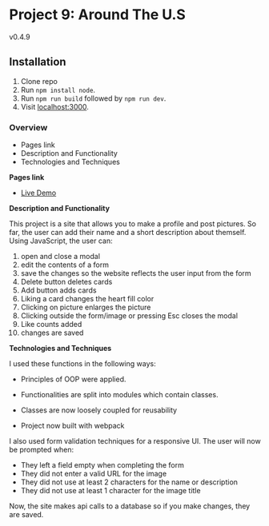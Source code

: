 # Project 9: Around The U.S 
v0.4.9


## Installation

1. Clone repo
2. Run `npm install node`.
3. Run `npm run build` followed by `npm run dev`.
4. Visit [localhost:3000](http://localhost:8080).

### Overview

- Pages link
- Description and Functionality
- Technologies and Techniques

**Pages link**

- [Live Demo](https://thinklikeadesigner.github.io/web_project_4/)

**Description and Functionality**

This project is a site that allows you to make a profile and post pictures. So far, the user can add their name and a short description about themself. Using JavaScript, the user can:

1. open and close a modal
2. edit the contents of a form
3. save the changes so the website reflects the user input from the form
4. Delete button deletes cards
5. Add button adds cards
6. Liking a card changes the heart fill color
7. Clicking on picture enlarges the picture
8. Clicking outside the form/image or pressing Esc closes the modal
9. Like counts added
10. changes are saved

**Technologies and Techniques**

I used these functions in the following ways: 
- Principles of OOP were applied. 
- Functionalities are split into modules which contain classes.


- Classes are now loosely coupled for reusability
- Project now built with webpack

I also used form validation techniques for a responsive UI. The user will now be prompted when:

- They left a field empty when completing the form
- They did not enter a valid URL for the image
- They did not use at least 2 characters for the name or description
- They did not use at least 1 character for the image title


Now, the site makes api calls to a database so if you make changes, they are saved.


